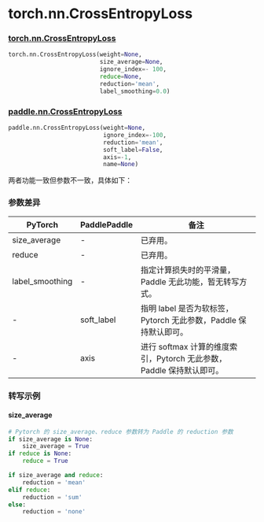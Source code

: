 # torch.nn.CrossEntropyLoss
### [torch.nn.CrossEntropyLoss](https://pytorch.org/docs/stable/generated/torch.nn.CrossEntropyLoss.html?highlight=crossentropyloss#torch.nn.CrossEntropyLoss)

```python
torch.nn.CrossEntropyLoss(weight=None,
                          size_average=None,
                          ignore_index=- 100,
                          reduce=None,
                          reduction='mean',
                          label_smoothing=0.0)
```

### [paddle.nn.CrossEntropyLoss](https://www.paddlepaddle.org.cn/documentation/docs/zh/api/paddle/nn/CrossEntropyLoss_cn.html#crossentropyloss)

```python
paddle.nn.CrossEntropyLoss(weight=None,
                           ignore_index=-100,
                           reduction='mean',
                           soft_label=False,
                           axis=-1,
                           name=None)
```

两者功能一致但参数不一致，具体如下：
### 参数差异
| PyTorch       | PaddlePaddle | 备注                                                   |
| ------------- | ------------ | ------------------------------------------------------ |
| size_average  | -            | 已弃用。  |
| reduce        | -            | 已弃用。  |
|label_smoothing| -            | 指定计算损失时的平滑量，Paddle 无此功能，暂无转写方式。  |
| -             | soft_label   | 指明 label 是否为软标签，Pytorch 无此参数，Paddle 保持默认即可。  |
| -             | axis         | 进行 softmax 计算的维度索引，Pytorch 无此参数，Paddle 保持默认即可。   |

### 转写示例
#### size_average
```python
# Pytorch 的 size_average、reduce 参数转为 Paddle 的 reduction 参数
if size_average is None:
    size_average = True
if reduce is None:
    reduce = True

if size_average and reduce:
    reduction = 'mean'
elif reduce:
    reduction = 'sum'
else:
    reduction = 'none'
```
